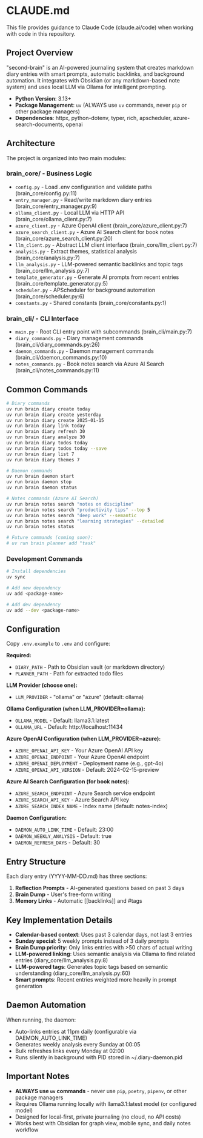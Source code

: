 # CLAUDE.md

This file provides guidance to Claude Code (claude.ai/code) when working with code in this repository.

## Project Overview

"second-brain" is an AI-powered journaling system that creates markdown diary entries with smart prompts, automatic backlinks, and background automation. It integrates with Obsidian (or any markdown-based note system) and uses local LLM via Ollama for intelligent prompting.

- **Python Version**: 3.13+
- **Package Management**: `uv` (ALWAYS use `uv` commands, never `pip` or other package managers)
- **Dependencies**: httpx, python-dotenv, typer, rich, apscheduler, azure-search-documents, openai

## Architecture

The project is organized into two main modules:

### brain_core/ - Business Logic
- `config.py` - Load .env configuration and validate paths (brain_core/config.py:11)
- `entry_manager.py` - Read/write markdown diary entries (brain_core/entry_manager.py:9)
- `ollama_client.py` - Local LLM via HTTP API (brain_core/ollama_client.py:7)
- `azure_client.py` - Azure OpenAI client (brain_core/azure_client.py:7)
- `azure_search_client.py` - Azure AI Search client for book notes (brain_core/azure_search_client.py:20)
- `llm_client.py` - Abstract LLM client interface (brain_core/llm_client.py:7)
- `analysis.py` - Extract themes, statistical analysis (brain_core/analysis.py:7)
- `llm_analysis.py` - LLM-powered semantic backlinks and topic tags (brain_core/llm_analysis.py:7)
- `template_generator.py` - Generate AI prompts from recent entries (brain_core/template_generator.py:5)
- `scheduler.py` - APScheduler for background automation (brain_core/scheduler.py:6)
- `constants.py` - Shared constants (brain_core/constants.py:1)

### brain_cli/ - CLI Interface
- `main.py` - Root CLI entry point with subcommands (brain_cli/main.py:7)
- `diary_commands.py` - Diary management commands (brain_cli/diary_commands.py:26)
- `daemon_commands.py` - Daemon management commands (brain_cli/daemon_commands.py:10)
- `notes_commands.py` - Book notes search via Azure AI Search (brain_cli/notes_commands.py:11)

## Common Commands

```bash
# Diary commands
uv run brain diary create today
uv run brain diary create yesterday
uv run brain diary create 2025-01-15
uv run brain diary link today
uv run brain diary refresh 30
uv run brain diary analyze 30
uv run brain diary todos today
uv run brain diary todos today --save
uv run brain diary list 7
uv run brain diary themes 7

# Daemon commands
uv run brain daemon start
uv run brain daemon stop
uv run brain daemon status

# Notes commands (Azure AI Search)
uv run brain notes search "notes on discipline"
uv run brain notes search "productivity tips" --top 5
uv run brain notes search "deep work" --semantic
uv run brain notes search "learning strategies" --detailed
uv run brain notes status

# Future commands (coming soon):
# uv run brain planner add "task"
```

### Development Commands
```bash
# Install dependencies
uv sync

# Add new dependency
uv add <package-name>

# Add dev dependency
uv add --dev <package-name>
```

## Configuration

Copy `.env.example` to `.env` and configure:

**Required:**
- `DIARY_PATH` - Path to Obsidian vault (or markdown directory)
- `PLANNER_PATH` - Path for extracted todo files

**LLM Provider (choose one):**
- `LLM_PROVIDER` - "ollama" or "azure" (default: ollama)

**Ollama Configuration (when LLM_PROVIDER=ollama):**
- `OLLAMA_MODEL` - Default: llama3.1:latest
- `OLLAMA_URL` - Default: http://localhost:11434

**Azure OpenAI Configuration (when LLM_PROVIDER=azure):**
- `AZURE_OPENAI_API_KEY` - Your Azure OpenAI API key
- `AZURE_OPENAI_ENDPOINT` - Your Azure OpenAI endpoint
- `AZURE_OPENAI_DEPLOYMENT` - Deployment name (e.g., gpt-4o)
- `AZURE_OPENAI_API_VERSION` - Default: 2024-02-15-preview

**Azure AI Search Configuration (for book notes):**
- `AZURE_SEARCH_ENDPOINT` - Azure Search service endpoint
- `AZURE_SEARCH_API_KEY` - Azure Search API key
- `AZURE_SEARCH_INDEX_NAME` - Index name (default: notes-index)

**Daemon Configuration:**
- `DAEMON_AUTO_LINK_TIME` - Default: 23:00
- `DAEMON_WEEKLY_ANALYSIS` - Default: true
- `DAEMON_REFRESH_DAYS` - Default: 30

## Entry Structure

Each diary entry (YYYY-MM-DD.md) has three sections:

1. **Reflection Prompts** - AI-generated questions based on past 3 days
2. **Brain Dump** - User's free-form writing
3. **Memory Links** - Automatic [[backlinks]] and #tags

## Key Implementation Details

- **Calendar-based context**: Uses past 3 calendar days, not last 3 entries
- **Sunday special**: 5 weekly prompts instead of 3 daily prompts
- **Brain Dump priority**: Only links entries with >50 chars of actual writing
- **LLM-powered linking**: Uses semantic analysis via Ollama to find related entries (diary_core/llm_analysis.py:8)
- **LLM-powered tags**: Generates topic tags based on semantic understanding (diary_core/llm_analysis.py:60)
- **Smart prompts**: Recent entries weighted more heavily in prompt generation

## Daemon Automation

When running, the daemon:
- Auto-links entries at 11pm daily (configurable via DAEMON_AUTO_LINK_TIME)
- Generates weekly analysis every Sunday at 00:05
- Bulk refreshes links every Monday at 02:00
- Runs silently in background with PID stored in ~/.diary-daemon.pid

## Important Notes

- **ALWAYS use `uv` commands** - never use `pip`, `poetry`, `pipenv`, or other package managers
- Requires Ollama running locally with llama3.1:latest model (or configured model)
- Designed for local-first, private journaling (no cloud, no API costs)
- Works best with Obsidian for graph view, mobile sync, and daily notes workflow
